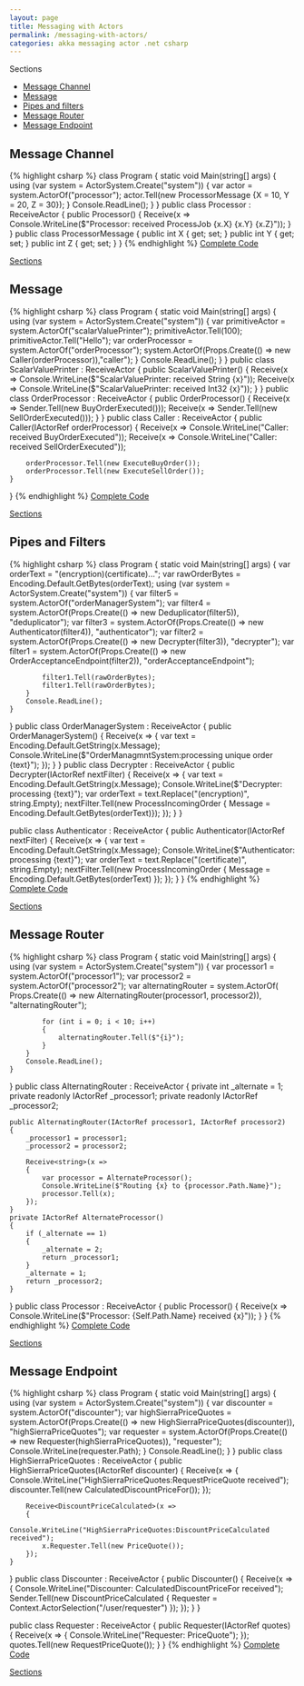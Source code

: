 ```yaml
---
layout: page
title: Messaging with Actors
permalink: /messaging-with-actors/
categories: akka messaging actor .net csharp
---
```

<a name="Sections">Sections</a>
<ul>
    <li>
      <a href="#MessageChannel">Message Channel</a>
    </li>
    <li>    
      <a href="#Message">Message</a>
    </li>
    <li>
      <a href="#PipesFilters">Pipes and filters</a>
    </li>
    <li>
      <a href="#MessageRouter">Message Router</a>
    </li>
    <li>
      <a href="#MessageEndpoint">Message Endpoint</a>
    </li>
</ul>

<h2 class="page-heading"><a name="MessageChannel">Message Channel</a></h2>
{% highlight csharp %}
class Program
{
    static void Main(string[] args)
    {
        using (var system = ActorSystem.Create("system"))
        {
            var actor = system.ActorOf<Processor>("processor");
            actor.Tell(new ProcessorMessage {X = 10, Y = 20, Z = 30});
        }
        Console.ReadLine();
    }
}
public class Processor : ReceiveActor
{
    public Processor()
    {
        Receive<ProcessorMessage>(x => 
            Console.WriteLine($"Processor: received ProcessJob {x.X} {x.Y} {x.Z}"));
    }
}
public class ProcessorMessage
{
    public int  X { get; set; }
    public int Y { get; set; }
    public int Z { get; set; }
}
{% endhighlight %}
<a href="https://github.com/berczeck/csharpreactivepatterns/blob/master/MessagingWithActors/Message%20Channel/Program.cs" 
    target="_blank">Complete Code</a>
<p><a href="#Sections">Sections</a></p>

<h2 class="page-heading"><a name="Message">Message</a></h2>
{% highlight csharp %}
class Program
{
    static void Main(string[] args)
    {
        using (var system = ActorSystem.Create("system"))
        {
            var primitiveActor = 
                system.ActorOf<ScalarValuePrinter>("scalarValuePrinter");
            primitiveActor.Tell(100);
            primitiveActor.Tell("Hello");
            var orderProcessor = 
                system.ActorOf<OrderProcessor>("orderProcessor");
            system.ActorOf(Props.Create(() => 
                new Caller(orderProcessor)),"caller");
        }
        Console.ReadLine();
    }
}
public class ScalarValuePrinter : ReceiveActor
{
    public ScalarValuePrinter()
    {
        Receive<string>(x => 
            Console.WriteLine($"ScalarValuePrinter: received String {x}"));
        Receive<int>(x => 
            Console.WriteLine($"ScalarValuePrinter: received Int32 {x}"));
    }
}
public class OrderProcessor : ReceiveActor
{
    public OrderProcessor()
    {
        Receive<ExecuteBuyOrder>(x => Sender.Tell(new BuyOrderExecuted()));
        Receive<ExecuteSellOrder>(x => Sender.Tell(new SellOrderExecuted()));
    }
}
public class Caller : ReceiveActor
{
    public Caller(IActorRef orderProcessor)
    {
        Receive<BuyOrderExecuted>(x => 
            Console.WriteLine("Caller: received BuyOrderExecuted"));
        Receive<SellOrderExecuted>(x => 
            Console.WriteLine("Caller: received SellOrderExecuted"));

        orderProcessor.Tell(new ExecuteBuyOrder());
        orderProcessor.Tell(new ExecuteSellOrder());
    }
}
{% endhighlight %}
<a href="https://github.com/berczeck/csharpreactivepatterns/blob/master/MessagingWithActors/Message/Program.cs" 
    target="_blank">Complete Code</a>
<p><a href="#Sections">Sections</a></p>

<h2 class="page-heading"><a name="PipesFilters">Pipes and Filters</a></h2>
{% highlight csharp %}
class Program
{
    static void Main(string[] args)
    {
        var orderText = "(encryption)(certificate)<order id='123'>...</order>";
        var rawOrderBytes = Encoding.Default.GetBytes(orderText);
        using (var system = ActorSystem.Create("system"))
        {
            var filter5 = system.ActorOf<OrderManagerSystem>("orderManagerSystem");
            var filter4 = system.ActorOf(Props.Create(() => 
                new Deduplicator(filter5)), "deduplicator");
            var filter3 = system.ActorOf(Props.Create(() => 
                new Authenticator(filter4)), "authenticator");
            var filter2 = system.ActorOf(Props.Create(() => 
                new Decrypter(filter3)), "decrypter");
            var filter1 = system.ActorOf(Props.Create(() => 
                new OrderAcceptanceEndpoint(filter2)), "orderAcceptanceEndpoint");

            filter1.Tell(rawOrderBytes);
            filter1.Tell(rawOrderBytes);
        }
        Console.ReadLine();
    }
}
public class OrderManagerSystem : ReceiveActor
{
    public OrderManagerSystem()
    {
        Receive<ProcessIncomingOrder>(x =>
        {
            var text = Encoding.Default.GetString(x.Message);
            Console.WriteLine($"OrderManagmntSystem:processing unique order {text}");
        });
    }
}
public class Decrypter : ReceiveActor
{
    public Decrypter(IActorRef nextFilter)
    {
        Receive<ProcessIncomingOrder>(x =>
        {
            var text = Encoding.Default.GetString(x.Message);
            Console.WriteLine($"Decrypter: processing  {text}");
            var orderText = text.Replace("(encryption)", string.Empty);
            nextFilter.Tell(new ProcessIncomingOrder { 
                Message = Encoding.Default.GetBytes(orderText)});
        });
    }
}

public class Authenticator : ReceiveActor
{
    public Authenticator(IActorRef nextFilter)
    {
        Receive<ProcessIncomingOrder>(x =>
        {
            var text = Encoding.Default.GetString(x.Message);
            Console.WriteLine($"Authenticator: processing  {text}");
            var orderText = text.Replace("(certificate)", string.Empty);
            nextFilter.Tell(new ProcessIncomingOrder { 
                Message = Encoding.Default.GetBytes(orderText) });
        });
    }
}
{% endhighlight %}
<a href="https://github.com/berczeck/csharpreactivepatterns/blob/master/MessagingWithActors/Pipes%20and%20Filters/Program.cs" 
    target="_blank">Complete Code</a>
<p><a href="#Sections">Sections</a></p>

<h2 class="page-heading"><a name="MessageRouter">Message Router</a></h2>
{% highlight csharp %}
class Program
{
    static void Main(string[] args)
    {
        using (var system = ActorSystem.Create("system"))
        {
            var processor1 = system.ActorOf<Processor>("processor1");
            var processor2 = system.ActorOf<Processor>("processor2");
            var alternatingRouter = system.ActorOf(
                Props.Create(() => 
                new AlternatingRouter(processor1, processor2)), "alternatingRouter");

            for (int i = 0; i < 10; i++)
            {
                alternatingRouter.Tell($"{i}");
            }
        }
        Console.ReadLine();
    }
}
public class AlternatingRouter : ReceiveActor
{
    private int _alternate = 1;
    private readonly IActorRef _processor1;
    private readonly IActorRef _processor2;

    public AlternatingRouter(IActorRef processor1, IActorRef processor2)
    {
        _processor1 = processor1;
        _processor2 = processor2;

        Receive<string>(x =>
        {
            var processor = AlternateProcessor();
            Console.WriteLine($"Routing {x} to {processor.Path.Name}");
            processor.Tell(x);
        });
    }
    private IActorRef AlternateProcessor()
    {
        if (_alternate == 1)
        {
            _alternate = 2;
            return _processor1;
        }
        _alternate = 1;
        return _processor2;
    }
}
public class Processor : ReceiveActor
{
    public Processor()
    {
        Receive<string>(x => 
        Console.WriteLine($"Processor: {Self.Path.Name} received {x}"));
    }
}
{% endhighlight %}
<a href="https://github.com/berczeck/csharpreactivepatterns/blob/master/MessagingWithActors/Message%20Router/Program.cs" 
    target="_blank">Complete Code</a>
<p><a href="#Sections">Sections</a></p>

<h2 class="page-heading"><a name="MessageEndpoint">Message Endpoint</a></h2>
{% highlight csharp %}
class Program
{
    static void Main(string[] args)
    {
        using (var system = ActorSystem.Create("system"))
        {
            var discounter = system.ActorOf<Discounter>("discounter");
            var highSierraPriceQuotes = 
                system.ActorOf(Props.Create(() => 
                new HighSierraPriceQuotes(discounter)), "highSierraPriceQuotes");
            var requester = system.ActorOf(Props.Create(() => 
                new Requester(highSierraPriceQuotes)), "requester");
            Console.WriteLine(requester.Path);
        }
        Console.ReadLine();
    }
}
public class HighSierraPriceQuotes : ReceiveActor
{
    public HighSierraPriceQuotes(IActorRef discounter)
    {
        Receive<RequestPriceQuote>(x =>
        {
            Console.WriteLine("HighSierraPriceQuotes:RequestPriceQuote received");
            discounter.Tell(new CalculatedDiscountPriceFor());
        });

        Receive<DiscountPriceCalculated>(x =>
        {
            Console.WriteLine("HighSierraPriceQuotes:DiscountPriceCalculated received");
            x.Requester.Tell(new PriceQuote());
        });
    }
}
public class Discounter : ReceiveActor
{
    public Discounter()
    {
        Receive<CalculatedDiscountPriceFor>(x =>
        {
            Console.WriteLine("Discounter: CalculatedDiscountPriceFor received");
            Sender.Tell(new DiscountPriceCalculated {
                Requester = Context.ActorSelection("/user/requester") });
        });
    }
}

public class Requester : ReceiveActor
{
    public Requester(IActorRef quotes)
    {
        Receive<PriceQuote>(x =>
        {
            Console.WriteLine("Requester: PriceQuote");
        });
        quotes.Tell(new RequestPriceQuote());
    }
}
{% endhighlight %}
<a href="https://github.com/berczeck/csharpreactivepatterns/tree/master/MessagingWithActors/Message%20Endpoint" 
    target="_blank">Complete Code</a>
<p><a href="#Sections">Sections</a></p>